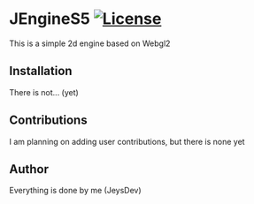 # JEngineS5 [![License](https://img.shields.io/github/license/JeysDev/JEngineS5?style=flat-square)](https://github.com/JeysDev/JEngineS5/blob/master/LICENSE)

This is a simple 2d engine based on Webgl2

## Installation

There is not... (yet)

## Contributions

I am planning on adding user contributions, but there is none yet

## Author

Everything is done by me (JeysDev)

